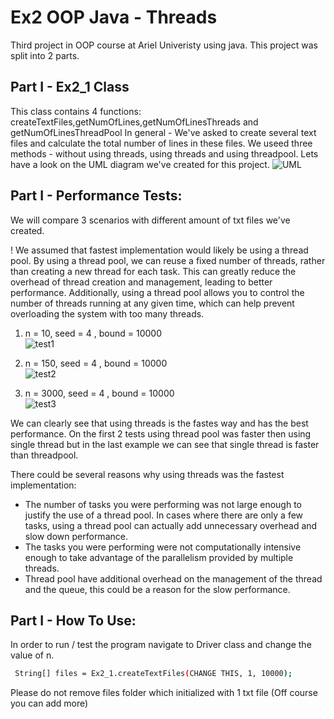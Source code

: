 
# Ex2  OOP Java - Threads

Third project in OOP course at Ariel Univeristy using java. This project was split into 2 parts.



## Part I - Ex2_1 Class
This class contains 4 functions: createTextFiles,getNumOfLines,getNumOfLinesThreads and getNumOfLinesThreadPool
In general - We've asked to create several text files and calculate the total
number of lines in these files. We  useed three methods - without using threads, using threads and using threadpool.
Lets have a look on the UML diagram we've created for this project.
![UML](https://user-images.githubusercontent.com/84707578/212106322-7317748b-01c3-45cc-bc03-3485956bcb75.png)

 ## Part I - Performance Tests:
 
 We will compare 3 scenarios with different amount of txt files we've created.


!
We assumed that fastest implementation would likely be using a thread pool. By using a thread pool, we can reuse a fixed number of threads, rather than creating a new thread for each task. This can greatly reduce the overhead of thread creation and management, leading to better performance. Additionally, using a thread pool allows you to control the number of threads running at any given time, which can help prevent overloading the system with too many threads.
</br>
1) n = 10, seed = 4 , bound = 10000 </br>
![test1](https://user-images.githubusercontent.com/84707578/212296677-7e5b6a51-97f7-47e9-84dc-cbc42477aab5.png)

2) n = 150, seed = 4 , bound = 10000 </br>
![test2](https://user-images.githubusercontent.com/84707578/212297408-5cc7dd8a-c509-4205-9008-c2996b0fd86a.png)


3) n = 3000, seed = 4 , bound = 10000 </br>
![test3](https://user-images.githubusercontent.com/84707578/212276693-eff00907-a83c-4dcd-a861-8e0ca038459b.png)

We can clearly see that using threads is the fastes way and has the best performance. On the first 2 tests using thread pool was faster then using single thread but in the last example we can see that single thread is faster than threadpool.

There could be several reasons why using threads was the fastest implementation:</br>

* The number of tasks you were performing was not large enough to justify the use of a thread pool. In cases where there are only a few tasks, using a    thread pool can actually add unnecessary overhead and slow down performance. 
* The tasks you were performing were not computationally intensive enough to take advantage of the parallelism provided by multiple threads.
* Thread pool have additional overhead on the management of the thread and the queue, this could be a reason for the slow performance.


 ## Part I - How To Use:
In order to run / test the program navigate to Driver class and change the value of n.

```bash
 String[] files = Ex2_1.createTextFiles(CHANGE THIS, 1, 10000);
```

Please do not remove files folder which initialized with 1 txt file (Off course you can add more)

